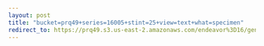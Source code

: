 ```yaml
---
layout: post
title: "bucket=prq49+series=16005+stint=25+view=text+what=specimen"
redirect_to: https://prq49.s3.us-east-2.amazonaws.com/endeavor%3D16/genomes/stage%3D0%2Bwhat%3Dgenerated/stint%3D25/series%3D16005/a%3Dgenome%2Bcriteria%3Dabundance%2Bmorph%3Dwildtype%2Bproc%3D0%2Bseries%3D16005%2Bstint%3D25%2Bthread%3D0%2Bvariation%3Dmaster%2Bext%3D.json.gz
---
```

